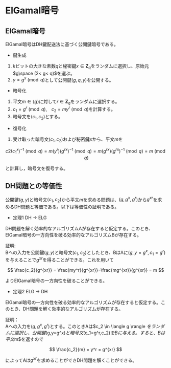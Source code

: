 # ElGamal暗号
## ElGamal暗号
ElGamal暗号はDH鍵配送法に基づく公開鍵暗号である。

- 鍵生成
1. $k$ビットの大きな素数$q$と秘密鍵$x \in \mathbf{Z}_q$をランダムに選択し、原始元$g\space (2< g< q)$を選ぶ。 
2. $y=g^x \pmod{q}$として公開鍵$(g,q,y)$を公開する。

- 暗号化

1. 平文$m\in \langle g \rangle$に対して$r\in \mathbf{Z}_q$をランダムに選択する。
2. $c_1 = g^r \pmod{q}$,　$c_2 = my^r \pmod{q}$を計算する。
3. 暗号文を$(c_1,c_2)$とする。

- 復号化  


1. 受け取った暗号文($c_1,c_2$)および秘密鍵$x$から、平文$m$を

$$
c2(c_1^x)^{-1} \pmod{q} =m(y^r)(g^{rx})^{-1}  \pmod{q}=m(g^{rx})(g^{rx})^{-1} \pmod{q}=m \pmod{q}
$$

と計算し，暗号文を復号する。  

## DH問題との等価性
公開鍵$(g,y)$と暗号文$(c_1,c_2)$から平文$m$を求める問題は、$(g,g^x,g^r)$から$g^{xr}$を求めるDH問題と等価である。以下は等価性の証明である。

- 定理1 DH $\rightarrow$ ELG

DH問題を解く効率的なアルゴリズムAが存在すると仮定する。このとき、ElGamal暗号の一方向性を破る効率的なアルゴリズムBが存在する。

証明:  
Bへの入力を公開鍵$(g,y)$と暗号文$(c_1,c_2)$としたとき、BはAに$(g,y=g^x,c_1=g^r)$を与えることで$g^{xr}$を得ることができる。これを用いて

$$
\frac{c_2}{g^{xr}} = \frac{my^r}{g^{xr}}=\frac{mg^{xr}}{g^{xr}} = m
$$

よりElGamal暗号の一方向性を破ることができる。

- 定理2 ELG $\rightarrow$ DH

ElGamal暗号の一方向性を破る効率的なアルゴリズムが存在すると仮定する。このとき、DH問題を解く効率的なアルゴリズムが存在する。

証明：  
Aへの入力を$(g,g^x,g^r)$とする。このときAは$c_2 \in \langle g \rangle $をランダムに選択し、公開鍵$(g,y=g^x)$と暗号文$(c_1=g^r,c_2)$をBに与える。すると、Bは平文$m$を返すので

$$
\frac{c_2}{m} = y^r = g^{xr}
$$

によってAは$g^{xr}$を求めることができDH問題を解くことができる。


